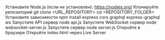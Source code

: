 Установите Node.js (если не установлен): https://nodejs.org/
Клонируйте репозиторий
git clone <URL_REPOSITORY>
cd <REPOSITORY_FOLDER>
Установите зависимости
npm install express cors graphql express-graphql ws
Запустите API сервер
node api.js
Запустите WebSocket сервер
node websocket-server.js
Запустите сервер
node server.js
Откройте в браузере Откройте index.html через Live Server
